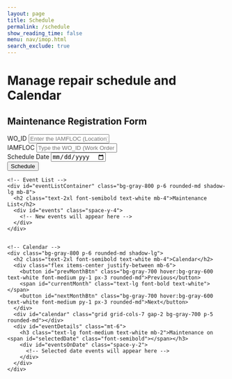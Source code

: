 ```yaml
---
layout: page
title: Schedule
permalink: /schedule
show_reading_time: false
menu: nav/imop.html
search_exclude: true
---
```



<html lang="en">
<head>
  <meta charset="UTF-8">
  <meta name="viewport" content="width=device-width, initial-scale=1.0">
  <title>Maintenance Schedule</title>
</head>
<body class="bg-gray-900 text-gray-100">
  <main class="max-w-5xl mx-auto px-6 py-16" id="main-content">
    <!-- Title -->
    <h1 class="text-3xl font-bold text-white mb-8">Manage repair schedule and Calendar</h1>
    <!-- Event Form -->
    <div class="bg-gray-800 p-6 rounded-md shadow-lg mb-8">
      <h2 class="text-2xl font-semibold text-white mb-4">Maintenance Registration Form</h2>
      <form id="eventForm" class="space-y-4">
        <div>
          <label for="clubName" class="block text-sm font-medium text-gray-300 mb-1">WO_ID</label>
          <input type="text" id="clubName" placeholder="Enter the IAMFLOC (Location)" class="w-full px-4 py-2 text-sm bg-neutral-800 text-gray-300 rounded-md border border-white/10 shadow-inner" required>
        </div>
        <div>
          <label for="eventDescription" class="block text-sm font-medium text-gray-300 mb-1">IAMFLOC</label>
          <input type="text" id="eventDescription" placeholder="Type the WO_ID (Work Order ID)" class="w-full px-4 py-2 text-sm bg-neutral-800 text-gray-300 rounded-md border border-white/10 shadow-inner" required>
        </div>
        <div>
          <label for="eventDate" class="block text-sm font-medium text-gray-300 mb-1">Schedule Date</label>
          <input type="date" id="eventDate" class="w-full px-4 py-2 text-sm bg-neutral-800 text-gray-300 rounded-md border border-white/10 shadow-inner" required>
        </div>
        <button type="submit" id="submitBtn" class="bg-accent hover:bg-purple-600 text-white font-medium px-6 py-2 rounded-md transition shadow-md">Schedule</button>
      </form>
    </div>


    <!-- Event List -->
    <div id="eventListContainer" class="bg-gray-800 p-6 rounded-md shadow-lg mb-8">
      <h2 class="text-2xl font-semibold text-white mb-4">Maintenance List</h2>
      <div id="events" class="space-y-4">
        <!-- New events will appear here -->
      </div>
    </div>


    <!-- Calendar -->
    <div class="bg-gray-800 p-6 rounded-md shadow-lg">
      <h2 class="text-2xl font-semibold text-white mb-4">Calendar</h2>
      <div class="flex items-center justify-between mb-6">
        <button id="prevMonthBtn" class="bg-gray-700 hover:bg-gray-600 text-white font-medium py-1 px-3 rounded-md">Previous</button>
        <span id="currentMonth" class="text-lg font-bold text-white"></span>
        <button id="nextMonthBtn" class="bg-gray-700 hover:bg-gray-600 text-white font-medium py-1 px-3 rounded-md">Next</button>
      </div>
      <div id="calendar" class="grid grid-cols-7 gap-2 bg-gray-700 p-5 rounded-md"></div>
      <div id="eventDetails" class="mt-6">
        <h3 class="text-lg font-medium text-white mb-2">Maintenance on <span id="selectedDate" class="font-semibold"></span></h3>
        <div id="eventsOnDate" class="space-y-2">
          <!-- Selected date events will appear here -->
        </div>
      </div>
    </div>
  </main>


  <script type="module">
    import { pythonURI } from "{{site.baseurl}}/assets/js/api/config.js";


    let events = [];
    let currentYear = new Date().getFullYear();
    let currentMonth = new Date().getMonth();


    document.addEventListener('DOMContentLoaded', () => {
      const eventForm = document.getElementById('eventForm');
      const calendar = document.getElementById('calendar');
      const selectedDateText = document.getElementById('selectedDate');
      const eventsOnDate = document.getElementById('eventsOnDate');
      const prevMonthBtn = document.getElementById('prevMonthBtn');
      const nextMonthBtn = document.getElementById('nextMonthBtn');
      const currentMonthText = document.getElementById('currentMonth');


      eventForm.addEventListener('submit', async function (e) {
        e.preventDefault();
        const clubName = document.getElementById('clubName').value.trim();
        const eventDescription = document.getElementById('eventDescription').value.trim();
        const eventDate = document.getElementById('eventDate').value;


        if (clubName && eventDescription && eventDate) {
          const payload = {
            title: clubName,
            description: eventDescription,
            date: eventDate,
          };
          try {
            await fetch(`${pythonURI}/api/event`, {
              method: 'POST',
              headers: { 'Content-Type': 'application/json' },
              body: JSON.stringify(payload),
            });
            await fetchAndDisplayEvents();
            alert('Maintenance has been scheduled!');
          } catch (error) {
            alert(`Failed to schedule maintenance: ${error.message}`);
          }
        } else {
          alert('Please fill out all fields!');
        }
      });


      async function fetchAndDisplayEvents() {
        try {
          const response = await fetch(`${pythonURI}/api/event`, { method: 'GET' });
          events = await response.json();
          renderEventList();
          initializeCalendar(currentYear, currentMonth);
        } catch (error) {
          alert(`Failed to fetch events: ${error.message}`);
        }
      }


      function renderEventList() {
        const eventList = document.getElementById('events');
        eventList.innerHTML = ''; // Clear existing events


        events.forEach(event => {
          const eventBox = document.createElement('div');
          eventBox.classList.add('bg-gray-700', 'p-4', 'rounded-md', 'shadow-md', 'space-y-2');
          eventBox.innerHTML = `
            <p class="text-sm text-gray-300"><strong>WO_ID:</strong> ${event.title}</p>
            <p class="text-sm text-gray-300"><strong>IAMFLOC:</strong> ${event.description}</p>
            <p class="text-sm text-gray-300"><strong>Date:</strong> ${event.date}</p>
          `;


          const deleteBtn = document.createElement('button');
          deleteBtn.classList.add('bg-accent', 'hover:bg-purple-600', 'text-white', 'font-medium', 'px-4', 'py-2', 'rounded-md');
          deleteBtn.textContent = 'Delete';
          deleteBtn.addEventListener('click', async () => {
            const confirmed = confirm('Are you sure you want to cancel this maintenance?');
            if (confirmed) {
              await deleteEvent(event.id);
            }
          });


          eventBox.appendChild(deleteBtn);
          eventList.appendChild(eventBox);
        });
      }


      async function deleteEvent(eventId) {
        try {
          const response = await fetch(`${pythonURI}/api/event`, {
            method: 'DELETE',
            headers: {
              'Content-Type': 'application/json',
            },
            credentials: 'include',
            body: JSON.stringify({ id: eventId })
          });


          if (response.ok) {
            alert('Maintenance schedule cancelled!');
            await fetchAndDisplayEvents(); // Refresh the event list dynamically
          } else {
            const error = await response.json();
            console.error(`Error: ${error.message}`);
            alert('Failed to cancel the schedule. Please try again.');
          }
        } catch (error) {
          console.error('An error occurred while canceling the schedule:', error);
          alert('Failed to cancel the event. Please try again.');
        }
      }


      function initializeCalendar(year, month) {
        const daysInMonth = new Date(year, month + 1, 0).getDate();
        const firstDayOfMonth = new Date(year, month, 1).getDay();
        calendar.innerHTML = '';


        // Add empty divs for days before the first day of the month
        for (let i = 0; i < firstDayOfMonth; i++) {
          const emptyDiv = document.createElement('div');
          calendar.appendChild(emptyDiv);
        }


        // Add days with event indicators
        for (let day = 1; day <= daysInMonth; day++) {
          const date = `${year}-${String(month + 1).padStart(2, '0')}-${String(day).padStart(2, '0')}`;
          const dayDiv = document.createElement('div');
          dayDiv.textContent = day;
          dayDiv.classList.add(
            'text-center',
            'bg-gray-600',
            'hover:bg-gray-500',
            'text-white',
            'font-medium',
            'py-2',
            'rounded-md',
            'cursor-pointer'
          );


          // Check if this day has any events
          const hasEvents = events.some(event => event.date === date);
          if (hasEvents) {
            dayDiv.classList.add('bg-purple-500'); // Highlight the day with a purple background
          }


          dayDiv.addEventListener('click', () => {
            selectedDateText.textContent = date;
            showEventsOnDate(date);
          });


          calendar.appendChild(dayDiv);
        }


        currentMonthText.textContent = `${
          [
            'January',
            'February',
            'March',
            'April',
            'May',
            'June',
            'July',
            'August',
            'September',
            'October',
            'November',
            'December',
          ][month]
        } ${year}`;
      }


      function showEventsOnDate(date) {
        eventsOnDate.innerHTML = '';
        const eventsOnSelectedDate = events.filter(event => event.date === date);
        if (eventsOnSelectedDate.length === 0) {
          eventsOnDate.innerHTML = '<p class="text-white">No maintenance for this date.</p>';
        } else {
          eventsOnSelectedDate.forEach(event => {
            const eventDiv = document.createElement('div');
            eventDiv.innerHTML = `
              <p class="text-sm text-gray-300"><strong>WO_ID:</strong>${event.title}</p>
              <p class="text-sm text-gray-300"><strong>IAMFLOC:</strong> ${event.description}</p>
            `;
            eventsOnDate.appendChild(eventDiv);
          });
        }
      }


      prevMonthBtn.addEventListener('click', () => {
        currentMonth -= 1;
        if (currentMonth < 0) {
          currentMonth = 11;
          currentYear -= 1;
        }
        initializeCalendar(currentYear, currentMonth);
      });


      nextMonthBtn.addEventListener('click', () => {
        currentMonth += 1;
        if (currentMonth > 11) {
          currentMonth = 0;
          currentYear += 1;
        }
        initializeCalendar(currentYear, currentMonth);
      });


      fetchAndDisplayEvents();
    });
  </script>
</body>
</html>
